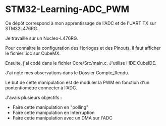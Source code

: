 # STM32-Learning-ADC_PWM
Ce dépôt correspond à mon apprentissage de l'ADC et de l'UART TX sur STM32L476RG.

Je travaille sur un Nucleo-L476RG.

Pour connaître la configuration des Horloges et des Pinouts, il faut afficher le fichier .ioc sur CubeMX.

Ensuite, j'ai codé dans le fichier Core/Src/main.c. J'utilise l'IDE CubeIDE.

J'ai noté mes observations dans le Dossier Compte_Rendu.

Le but de cette manipulation est de moduler la PWM en fonction d'un pontentiomètre connecter à l'ADC.

J'avais plusieurs objectifs :
- Faire cette manipulation en "polling"
- Faire cette manipulation en Interruption
- Faire cette manipulation avec un DMA sur l'ADC
